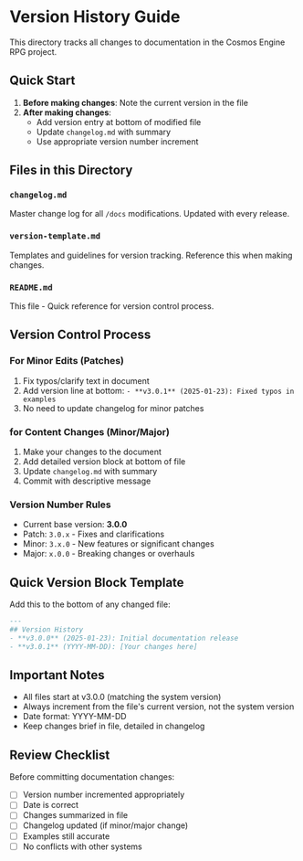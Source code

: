 # Version History Guide

This directory tracks all changes to documentation in the Cosmos Engine RPG project.

## Quick Start

1. **Before making changes**: Note the current version in the file
2. **After making changes**: 
   - Add version entry at bottom of modified file
   - Update `changelog.md` with summary
   - Use appropriate version number increment

## Files in this Directory

### `changelog.md`
Master change log for all `/docs` modifications. Updated with every release.

### `version-template.md`
Templates and guidelines for version tracking. Reference this when making changes.

### `README.md`
This file - Quick reference for version control process.

## Version Control Process

### For Minor Edits (Patches)
1. Fix typos/clarify text in document
2. Add version line at bottom: `- **v3.0.1** (2025-01-23): Fixed typos in examples`
3. No need to update changelog for minor patches

### for Content Changes (Minor/Major)
1. Make your changes to the document
2. Add detailed version block at bottom of file
3. Update `changelog.md` with summary
4. Commit with descriptive message

### Version Number Rules
- Current base version: **3.0.0**
- Patch: `3.0.x` - Fixes and clarifications
- Minor: `3.x.0` - New features or significant changes
- Major: `x.0.0` - Breaking changes or overhauls

## Quick Version Block Template

Add this to the bottom of any changed file:

```markdown
---
## Version History
- **v3.0.0** (2025-01-23): Initial documentation release
- **v3.0.1** (YYYY-MM-DD): [Your changes here]
```

## Important Notes

- All files start at v3.0.0 (matching the system version)
- Always increment from the file's current version, not the system version
- Date format: YYYY-MM-DD
- Keep changes brief in file, detailed in changelog

## Review Checklist

Before committing documentation changes:
- [ ] Version number incremented appropriately
- [ ] Date is correct
- [ ] Changes summarized in file
- [ ] Changelog updated (if minor/major change)
- [ ] Examples still accurate
- [ ] No conflicts with other systems